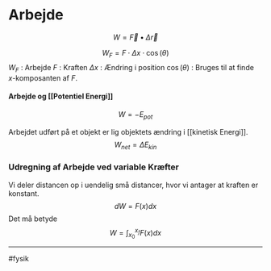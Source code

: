 # Arbejde
$$W = \vec{F} \bullet \Delta\vec{r}$$


$$W_F=F \cdot \Delta x \cdot \cos(\theta)$$
$W_F$ : Arbejde
$F$ : Kraften
$\Delta x$ : Ændring i position
$\cos(\theta)$ : Bruges til at finde $x$-komposanten af $F$.

#### Arbejde og [[Potentiel Energi]]
$$W = -E_{pot}$$

Arbejdet udført på et objekt er lig objektets ændring i [[kinetisk Energi]].
$$W_{net}=\Delta E_{kin}$$

### Udregning af Arbejde ved variable Kræfter
Vi deler distancen op i uendelig små distancer, hvor vi antager at kraften er konstant.
$$dW=F(x)dx$$
Det må betyde
$$W = \int _{x_0}^{x_f} F(x)dx$$

---
#fysik